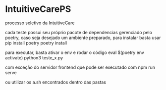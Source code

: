 # IntuitiveCarePS
processo seletivo da IntuitiveCare

cada teste possui seu próprio pacote de dependencias gerenciado pelo poetry, caso seja desejado um ambiente preparado, para instalar basta usar 
pip install poetry
poetry install

para executar, basta ativar o env e rodar o código
eval $(poetry env activate)
python3 teste_x.py

com exceção do servidor frontend que pode ser executado com 
npm run serve

ou utilizar os a.sh encontrados dentro das pastas